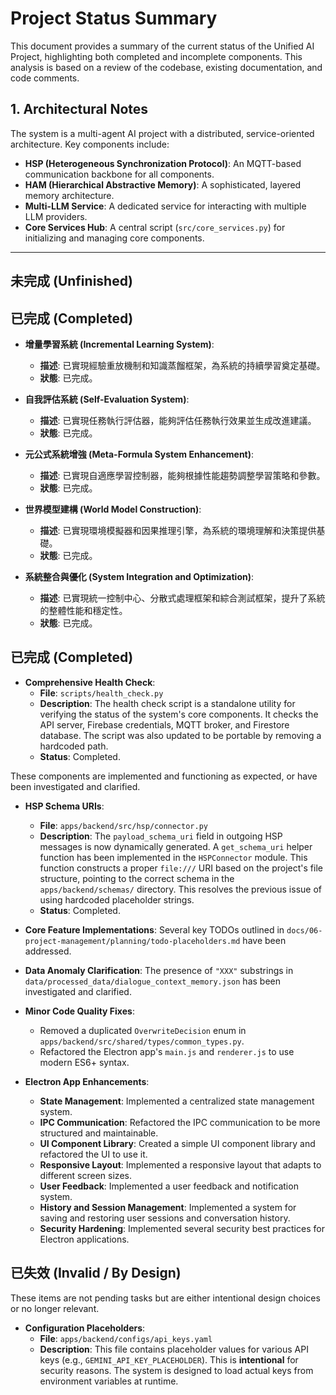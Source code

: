 # Project Status Summary

This document provides a summary of the current status of the Unified AI Project, highlighting both completed and incomplete components. This analysis is based on a review of the codebase, existing documentation, and code comments.

## 1. Architectural Notes

The system is a multi-agent AI project with a distributed, service-oriented architecture. Key components include:
- **HSP (Heterogeneous Synchronization Protocol)**: An MQTT-based communication backbone for all components.
- **HAM (Hierarchical Abstractive Memory)**: A sophisticated, layered memory architecture.
- **Multi-LLM Service**: A dedicated service for interacting with multiple LLM providers.
- **Core Services Hub**: A central script (`src/core_services.py`) for initializing and managing core components.

---

## 未完成 (Unfinished)

## 已完成 (Completed)

*   **增量學習系統 (Incremental Learning System)**:
    *   **描述**: 已實現經驗重放機制和知識蒸餾框架，為系統的持續學習奠定基礎。
    *   **狀態**: 已完成。

*   **自我評估系統 (Self-Evaluation System)**:
    *   **描述**: 已實現任務執行評估器，能夠評估任務執行效果並生成改進建議。
    *   **狀態**: 已完成。

*   **元公式系統增強 (Meta-Formula System Enhancement)**:
    *   **描述**: 已實現自適應學習控制器，能夠根據性能趨勢調整學習策略和參數。
    *   **狀態**: 已完成。

*   **世界模型建構 (World Model Construction)**:
    *   **描述**: 已實現環境模擬器和因果推理引擎，為系統的環境理解和決策提供基礎。
    *   **狀態**: 已完成。

*   **系統整合與優化 (System Integration and Optimization)**:
    *   **描述**: 已實現統一控制中心、分散式處理框架和綜合測試框架，提升了系統的整體性能和穩定性。
    *   **狀態**: 已完成。




## 已完成 (Completed)

*   **Comprehensive Health Check**:
    *   **File**: `scripts/health_check.py`
    *   **Description**: The health check script is a standalone utility for verifying the status of the system's core components. It checks the API server, Firebase credentials, MQTT broker, and Firestore database. The script was also updated to be portable by removing a hardcoded path.
    *   **Status**: Completed.

These components are implemented and functioning as expected, or have been investigated and clarified.

*   **HSP Schema URIs**:
    *   **File**: `apps/backend/src/hsp/connector.py`
    *   **Description**: The `payload_schema_uri` field in outgoing HSP messages is now dynamically generated. A `get_schema_uri` helper function has been implemented in the `HSPConnector` module. This function constructs a proper `file:///` URI based on the project's file structure, pointing to the correct schema in the `apps/backend/schemas/` directory. This resolves the previous issue of using hardcoded placeholder strings.
    *   **Status**: Completed.

*   **Core Feature Implementations**: Several key TODOs outlined in `docs/06-project-management/planning/todo-placeholders.md` have been addressed.

*   **Data Anomaly Clarification**: The presence of `"XXX"` substrings in `data/processed_data/dialogue_context_memory.json` has been investigated and clarified.

*   **Minor Code Quality Fixes**:
    *   Removed a duplicated `OverwriteDecision` enum in `apps/backend/src/shared/types/common_types.py`.
    *   Refactored the Electron app's `main.js` and `renderer.js` to use modern ES6+ syntax.

*   **Electron App Enhancements**:
    *   **State Management**: Implemented a centralized state management system.
    *   **IPC Communication**: Refactored the IPC communication to be more structured and maintainable.
    *   **UI Component Library**: Created a simple UI component library and refactored the UI to use it.
    *   **Responsive Layout**: Implemented a responsive layout that adapts to different screen sizes.
    *   **User Feedback**: Implemented a user feedback and notification system.
    *   **History and Session Management**: Implemented a system for saving and restoring user sessions and conversation history.
    *   **Security Hardening**: Implemented several security best practices for Electron applications.

## 已失效 (Invalid / By Design)

These items are not pending tasks but are either intentional design choices or no longer relevant.

*   **Configuration Placeholders**:
    *   **File**: `apps/backend/configs/api_keys.yaml`
    *   **Description**: This file contains placeholder values for various API keys (e.g., `GEMINI_API_KEY_PLACEHOLDER`). This is **intentional** for security reasons. The system is designed to load actual keys from environment variables at runtime.
